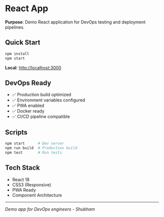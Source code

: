 # React App

**Purpose**: Demo React application for DevOps testing and deployment pipelines.

## Quick Start

```bash
npm install
npm start
```

**Local**: [http://localhost:3000](http://localhost:3000)

## DevOps Ready

- ✅ Production build optimized
- ✅ Environment variables configured
- ✅ PWA enabled
- ✅ Docker ready
- ✅ CI/CD pipeline compatible

## Scripts

```bash
npm start      # Dev server
npm run build  # Production build
npm test       # Run tests
```

## Tech Stack

- React 18
- CSS3 (Responsive)
- PWA Ready
- Component Architecture

---
*Demo app for DevOps engineers - Shubham*
